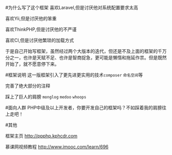 #为什么写了这个框架
喜欢Laravel,但是讨厌他对系统配置要求太高

喜欢Yii,但是讨厌他的笨重

喜欢ThinkPHP,但是讨厌他的不严谨

喜欢CI,但是讨厌他繁琐的加载方式

于是自己开始写框架，虽然经过两个大版本的迭代，但还是不及上面的框架的千万分之一，也许是天赋不足、也许是智商捉急，更可能是懒惰和拖延作祟。但是既然开始了，就不愿意停下来。

#框架说明
这一版框架引入了更先进更实用的技术`composer` `命名空间`等

完善了绝大部分的注释

踩上了巨人的肩膀 `monglog` `medoo` `whoops`

#面向人群
PHP中级及以上开发者，你要开发自己的框架吗？不如踩着我的肩膀往上走吧！

#其他

框架主页
http://ppphp.kphcdr.com

慕课网视频教程
http://www.imooc.com/learn/696
